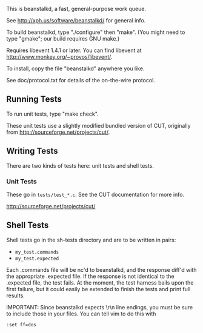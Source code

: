 This is beanstalkd, a fast, general-purpose work queue.

See http://xph.us/software/beanstalkd/ for general info.

To build beanstalkd, type "./configure" then "make". (You might need to type
"gmake"; our build requires GNU make.)

Requires libevent 1.4.1 or later. You can find libevent at
http://www.monkey.org/~provos/libevent/.

To install, copy the file "beanstalkd" anywhere you like.

See doc/protocol.txt for details of the on-the-wire protocol.

## Running Tests

To run unit tests, type "make check".

These unit tests use a slightly modified bundled version of CUT, originally
from http://sourceforge.net/projects/cut/.

## Writing Tests

There are two kinds of tests here: unit tests and shell tests.

### Unit Tests

These go in `tests/test_*.c`. See the CUT documentation for more info.

http://sourceforge.net/projects/cut/

## Shell Tests

Shell tests go in the sh-tests directory and are to be written in pairs:

 - `my_test.commands`
 - `my_test.expected`

Each .commands file will be nc'd to beanstalkd, and the response diff'd
with the appropriate .expected file.  If the response is not identical to the
.expected file, the test fails.  At the moment, the test harness bails upon the
first failure, but it could easily be extended to finish the tests and print
full results.

IMPORTANT: Since beanstalkd expects \r\n line endings, you must be sure to
include those in your files.  You can tell vim to do this with

    :set ff=dos
